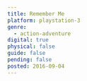 ```yaml
---
title: Remember Me
platform: playstation-3
genre:
  - action-adventure
digital: true
physical: false
guide: false
pending: false
posted: 2016-09-04
---
```


